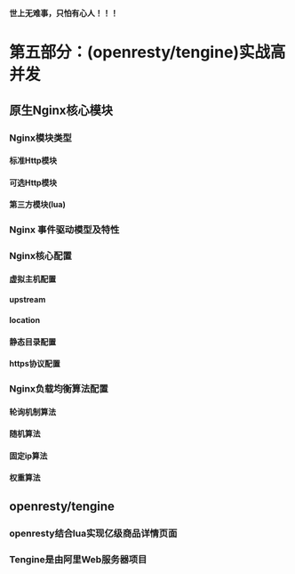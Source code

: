 **世上无难事，只怕有心人！！！**

# 第五部分：(openresty/tengine)实战高并发

## 原生Nginx核心模块



### Nginx模块类型

#### 标准Http模块

#### 可选Http模块

#### 第三方模块(lua)

### Nginx 事件驱动模型及特性



### Nginx核心配置

#### 虚拟主机配置

#### upstream

#### location

#### 静态目录配置

#### https协议配置



### Nginx负载均衡算法配置

#### 轮询机制算法

#### 随机算法

#### 固定ip算法

#### 权重算法



## openresty/tengine

### openresty结合lua实现亿级商品详情页面

### Tengine是由阿里Web服务器项目